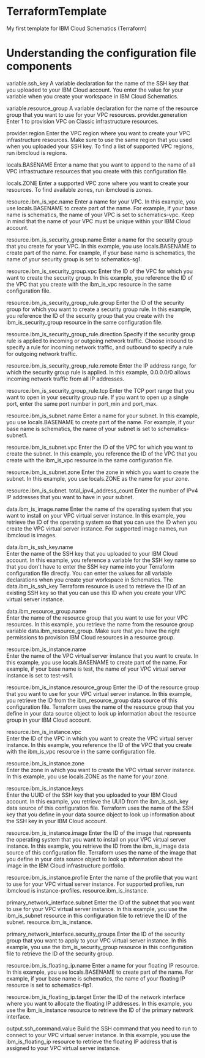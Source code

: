 # TerraformTemplate
My first template for IBM Cloud Schematics (Terraform)

# Understanding the configuration file components
variable.ssh_key
A variable declaration for the name of the SSH key that you uploaded to your IBM Cloud account. You enter the value for your variable when you create your workspace in IBM Cloud Schematics.

variable.resource_group
A variable declaration for the name of the resource group that you want to use for your VPC resources.
provider.generation	Enter 1 to provision VPC on Classic infrastructure resources.

provider.region
Enter the VPC region where you want to create your VPC infrastructure resources. Make sure to use the same region that you used when you uploaded your SSH key. To find a list of supported VPC regions, run ibmcloud is regions.

locals.BASENAME
Enter a name that you want to append to the name of all VPC infrastructure resources that you create with this configuration file.

locals.ZONE
Enter a supported VPC zone where you want to create your resources. To find available zones, run ibmcloud is zones.

resource.ibm_is_vpc.name
Enter a name for your VPC. In this example, you use locals.BASENAME to create part of the name. For example, if your base name is schematics, the name of your VPC is set to schematics-vpc. Keep in mind that the name of your VPC must be unique within your IBM Cloud account.

resource.ibm_is_security_group.name	Enter a name for the security group that you create for your VPC. In this example, you use locals.BASENAME to create part of the name. For example, if your base name is schematics, the name of your security group is set to schematics-sg1.

resource.ibm_is_security_group.vpc
Enter the ID of the VPC for which you want to create the security group. In this example, you reference the ID of the VPC that you create with the ibm_is_vpc resource in the same configuration file.

resource.ibm_is_security_group_rule.group
Enter the ID of the security group for which you want to create a security group rule. In this example, you reference the ID of the security group that you create with the ibm_is_security_group resource in the same configuration file.

resource.ibm_is_security_group_rule.direction
Specify if the security group rule is applied to incoming or outgoing network traffic. Choose inbound to specify a rule for incoming network traffic, and outbound to specify a rule for outgoing network traffic.

resource.ibm_is_security_group_rule.remote
Enter the IP address range, for which the security group rule is applied. In this example, 0.0.0.0/0 allows incoming network traffic from all IP addresses.

resource.ibm_is_security_group_rule.tcp
Enter the TCP port range that you want to open in your security group rule. If you want to open up a single port, enter the same port number in port_min and port_max.

resource.ibm_is_subnet.name
Enter a name for your subnet. In this example, you use locals.BASENAME to create part of the name. For example, if your base name is schematics, the name of your subnet is set to schematics-subnet1.

resource.ibm_is_subnet.vpc
Enter the ID of the VPC for which you want to create the subnet. In this example, you reference the ID of the VPC that you create with the ibm_is_vpc resource in the same configuration file.

resource.ibm_is_subnet.zone
Enter the zone in which you want to create the subnet. In this example, you use locals.ZONE as the name for your zone.

resource.ibm_is_subnet.
total_ipv4_address_count
Enter the number of IPv4 IP addresses that you want to have in your subnet.

data.ibm_is_image.name
Enter the name of the operating system that you want to install on your VPC virtual server instance. In this example, you retrieve the ID of the operating system so that you can use the ID when you create the VPC virtual server instance. For supported image names, run ibmcloud is images.

data.ibm_is_ssh_key.name	
Enter the name of the SSH key that you uploaded to your IBM Cloud account. In this example, you reference a variable for the SSH key name so that you don't have to enter the SSH key name into your Terraform configuration file directly. You can enter the values for all variable declarations when you create your workspace in Schematics. The 
data.ibm_is_ssh_key Terraform resource is used to retrieve the ID of an existing SSH key so that you can use this ID when you create your VPC virtual server instance.

data.ibm_resource_group.name	
Enter the name of the resource group that you want to use for your VPC resources. In this example, you retrieve the name from the resource group variable data.ibm_resource_group. Make sure that you have the right permissions to provision IBM Cloud resources in a resource group.

resource.ibm_is_instance.name	
Enter the name of the VPC virtual server instance that you want to create. In this example, you use locals.BASENAME to create part of the name. For example, if your base name is test, the name of your VPC virtual server instance is set to test-vsi1.

resource.ibm_is_instance.resource_group
Enter the ID of the resource group that you want to use for your VPC virtual server instance. In this example, you retrieve the ID from the ibm_resource_group data source of this configuration file. Terraform uses the name of the resource group that you define in your data source object to look up information about the resource group in your IBM Cloud account.

resource.ibm_is_instance.vpc	
Enter the ID of the VPC in which you want to create the VPC virtual server instance. In this example, you reference the ID of the VPC that you create with the ibm_is_vpc resource in the same configuration file.

resource.ibm_is_instance.zone	
Enter the zone in which you want to create the VPC virtual server instance. In this example, you use locals.ZONE as the name for your zone.

resource.ibm_is_instance.keys	
Enter the UUID of the SSH key that you uploaded to your IBM Cloud account. In this example, you retrieve the UUID from the ibm_is_ssh_key data source of this configuration file. Terraform uses the name of the SSH key that you define in your data source object to look up information about the SSH key in your IBM Cloud account.

resource.ibm_is_instance.image
Enter the ID of the image that represents the operating system that you want to install on your VPC virtual server instance. In this example, you retrieve the ID from the ibm_is_image data source of this configuration file. Terraform uses the name of the image that you define in your data source object to look up information about the image in the IBM Cloud infrastructure portfolio.

resource.ibm_is_instance.profile
Enter the name of the profile that you want to use for your VPC virtual server instance. For supported profiles, run ibmcloud is instance-profiles.
resource.ibm_is_instance.

primary_network_interface.subnet
Enter the ID of the subnet that you want to use for your VPC virtual server instance. In this example, you use the ibm_is_subnet resource in this configuration file to retrieve the ID of the subnet.
resource.ibm_is_instance.

primary_network_interface.security_groups
Enter the ID of the security group that you want to apply to your VPC virtual server instance. In this example, you use the ibm_is_security_group resource in this configuration file to retrieve the ID of the security group.

resource.ibm_is_floating_ip.name
Enter a name for your floating IP resource. In this example, you use locals.BASENAME to create part of the name. For example, if your base name is schematics, the name of your floating IP resource is set to schematics-fip1.

resource.ibm_is_floating_ip.target
Enter the ID of the network interface where you want to allocate the floating IP addresses. In this example, you use the ibm_is_instance resource to retrieve the ID of the primary network interface.

output.ssh_command.value
Build the SSH command that you need to run to connect to your VPC virtual server instance. In this example, you use the ibm_is_floating_ip resource to retrieve the floating IP address that is assigned to your VPC virtual server instance.
